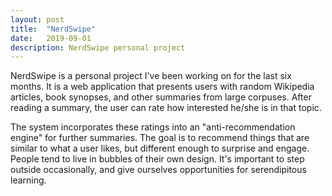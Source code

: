```yaml
---
layout: post
title:  "NerdSwipe"
date:   2019-09-01
description: NerdSwipe personal project
---
```


NerdSwipe is a personal project I've been working on for the last six months. It is a web application that presents users with random Wikipedia articles, book synopses, and other summaries from large corpuses. After reading a summary, the user can rate how interested he/she is in that topic.
                                                                                                        
The system incorporates these ratings into an "anti-recommendation engine" for further summaries. The goal is to recommend things that are similar to what a user likes, but different enough to surprise and engage. People tend to live in bubbles of their own design. It's important to step outside occasionally, and give ourselves opportunities for serendipitous learning.
